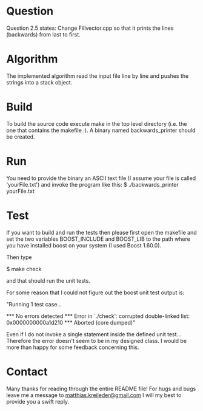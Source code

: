 Question
========

Question 2.5 states: Change Fillvector.cpp so that it prints the lines (backwards) from last to first.

Algorithm
=========

The implemented algorithm read the input file line by line and pushes the strings into a stack<string> object.

Build
=====

To build the source code execute make in the top level directory (i.e. the one that contains the makefile :).
A binary named backwards_printer should be created.

Run
===

You need to provide the binary an ASCII text file (I assume your file is called 'yourFile.txt') and invoke the program like this: 
$ ./backwards_printer yourFile.txt

Test
====

If you want to build and run the tests then please first open the makefile and set the two variables BOOST_INCLUDE and BOOST_LIB to the path where you have installed
boost on your system (I used Boost 1.60.0).

Then type

$ make check

and that should run the unit tests.

For some reason that I could not figure out the boost unit test output is:

"Running 1 test case...

*** No errors detected
*** Error in `./check': corrupted double-linked list: 0x0000000000a1d210 ***
Aborted (core dumped)"

Even if I do not invoke a single statement inside the defined unit test... Therefore the error doesn't seem to be in my designed class. I would be more than happy for some feedback concerning this. 


Contact
=======

Many thanks for reading through the entire README file! For hugs and bugs leave me a message to matthias.kreileder@gmail.com I will my best to provide you a swift reply.
